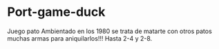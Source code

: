 # Port-game-duck
Juego pato
Ambientado en los 1980 se trata de matarte con otros patos muchas armas para aniquilarlos!!!
Hasta 2-4 y 2-8.
